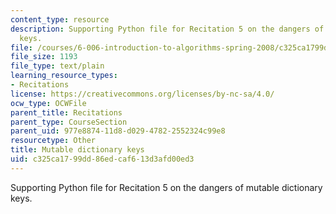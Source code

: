```yaml
---
content_type: resource
description: Supporting Python file for Recitation 5 on the dangers of mutable dictionary
  keys.
file: /courses/6-006-introduction-to-algorithms-spring-2008/c325ca1799dd86edcaf613d3afd00ed3_mutable_dictkey.py
file_size: 1193
file_type: text/plain
learning_resource_types:
- Recitations
license: https://creativecommons.org/licenses/by-nc-sa/4.0/
ocw_type: OCWFile
parent_title: Recitations
parent_type: CourseSection
parent_uid: 977e8874-11d8-d029-4782-2552324c99e8
resourcetype: Other
title: Mutable dictionary keys
uid: c325ca17-99dd-86ed-caf6-13d3afd00ed3
---
```

Supporting Python file for Recitation 5 on the dangers of mutable dictionary keys.